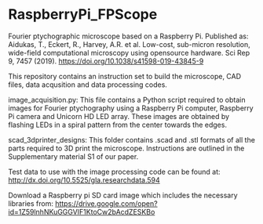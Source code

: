 # RaspberryPi_FPScope
Fourier ptychographic microscope based on a Raspberry Pi. 
Published as:
Aidukas, T., Eckert, R., Harvey, A.R. et al. Low-cost, sub-micron resolution, wide-field computational microscopy using opensource hardware. Sci Rep 9, 7457 (2019). https://doi.org/10.1038/s41598-019-43845-9

This repository contains an instruction set to build the microscope, CAD files, data acqusition and data processing codes.

image_acquisition.py:
	This file contains a Python script required to obtain images for 
	Fourier ptychography using a Raspberry Pi computer, Raspberry Pi
	camera and Unicorn HD LED array. These images are obtained by 
	flashing LEDs in a spiral pattern from the center towards the
	edges.

scad_3dprinter_designs:
	This folder contains .scad and .stl formats of all the parts
	required to 3D print the microscope. Instructions are 
	outlined in the Supplementary material S1 of our paper.

Test data to use with the image processing code can be found at: http://dx.doi.org/10.5525/gla.researchdata.594

Download a Raspberry pi SD card image which includes the necessary libraries from:
https://drive.google.com/open?id=1Z59lnhNKuGGGVIF1KtoCw2bAcdZESKBo


